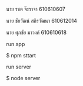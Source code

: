 นาย รชต จ๊ะราจา 610610607

นาย ชัยวัฒน์ สถิรวัฒนา  610612014

นาย ศุภชัย มาวงค์ 610610618


run app

$ npm sttart

run server

$ node server
